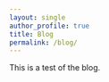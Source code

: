 ```yaml
---
layout: single
author_profile: true
title: Blog
permalink: /blog/
---
```


This is a test of the blog. 
